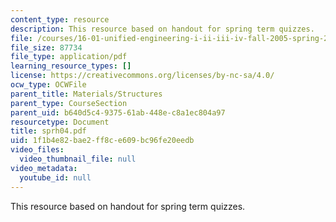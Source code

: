 ```yaml
---
content_type: resource
description: This resource based on handout for spring term quizzes.
file: /courses/16-01-unified-engineering-i-ii-iii-iv-fall-2005-spring-2006/1f1b4e82bae2ff8ce609bc96fe20eedb_sprh04.pdf
file_size: 87734
file_type: application/pdf
learning_resource_types: []
license: https://creativecommons.org/licenses/by-nc-sa/4.0/
ocw_type: OCWFile
parent_title: Materials/Structures
parent_type: CourseSection
parent_uid: b640d5c4-9375-61ab-448e-c8a1ec804a97
resourcetype: Document
title: sprh04.pdf
uid: 1f1b4e82-bae2-ff8c-e609-bc96fe20eedb
video_files:
  video_thumbnail_file: null
video_metadata:
  youtube_id: null
---
```

This resource based on handout for spring term quizzes.